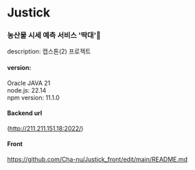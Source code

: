 # Justick
### 농산물 시세 예측 서비스 '딱대'🥬
description: 캡스톤(2) 프로젝트 
#### version:  
Oracle JAVA 21  
node.js: 22.14  
npm version: 11.1.0  

#### Backend url
(http://211.211.151.18:2022/)

#### Front
https://github.com/Cha-nu/Justick_front/edit/main/README.md
